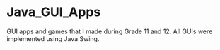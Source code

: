 # Java_GUI_Apps
GUI apps and games that I made during Grade 11 and 12. All GUIs were implemented using Java Swing.

